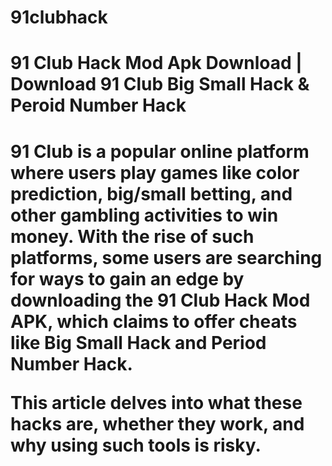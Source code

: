 # 91clubhack
<h1>91 Club Hack Mod Apk Download | Download 91 Club Big Small Hack & Peroid Number Hack<h1>

<p>91 Club is a popular online platform where users play games like color prediction, big/small betting, and other gambling activities to win money. With the rise of such platforms, some users are searching for ways to gain an edge by downloading the 91 Club Hack Mod APK, which claims to offer cheats like Big Small Hack and Period Number Hack.

This article delves into what these hacks are, whether they work, and why using such tools is risky.</p>
